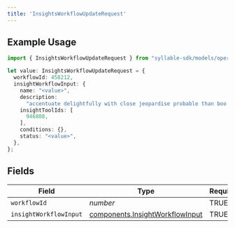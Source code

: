 ```yaml
---
title: 'InsightsWorkflowUpdateRequest'
---
```


## Example Usage

```typescript
import { InsightsWorkflowUpdateRequest } from "syllable-sdk/models/operations";

let value: InsightsWorkflowUpdateRequest = {
  workflowId: 458212,
  insightWorkflowInput: {
    name: "<value>",
    description:
      "accentuate delightfully with close jeopardise probable than boo yum",
    insightToolIds: [
      946808,
    ],
    conditions: {},
    status: "<value>",
  },
};
```

## Fields

| Field                                                                              | Type                                                                               | Required                                                                           | Description                                                                        |
| ---------------------------------------------------------------------------------- | ---------------------------------------------------------------------------------- | ---------------------------------------------------------------------------------- | ---------------------------------------------------------------------------------- |
| `workflowId`                                                                       | *number*                                                                           | TRUE                                                                 | N/A                                                                                |
| `insightWorkflowInput`                                                             | [components.InsightWorkflowInput](/sdk-docs/models/components/insightworkflowinput) | TRUE                                                                 | N/A                                                                                |